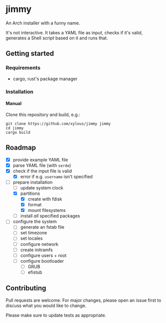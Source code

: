 # jimmy

An Arch installer with a funny name.

It's not interactive. It takes a YAML file as input, checks if it's valid,
generates a Shell script based on it and runs that.

## Getting started

### Requirements

- cargo, rust's package manager

### Installation

#### Manual

Clone this repository and build, e.g.:

```
git clone https://github.com/xylous/jimmy jimmy
cd jimmy
cargo build
```

<!--
### Usage

(How is this software used?)
-->

## Roadmap

- [x] provide example YAML file
- [x] parse YAML file (with `serde`)
- [x] check if the input file is valid
    - [x] error if e.g. `username` isn't specified
- [ ] prepare installation
    - [ ] update system clock
    - [x] partitions
        - [x] create with fdisk
        - [x] format
        - [x] mount filesystems
    - [ ] install *all* specified packages
- [ ] configure the system
    - [ ] generate an fstab file
    - [ ] set timezone
    - [ ] set locales
    - [ ] configure network
    - [ ] create initramfs
    - [ ] configure users + root
    - [ ] configure bootloader
        - [ ] GRUB
        - [ ] efistub

## Contributing

Pull requests are welcome. For major changes, please open an issue first to
discuss what you would like to change.

Please make sure to update tests as appropriate.
